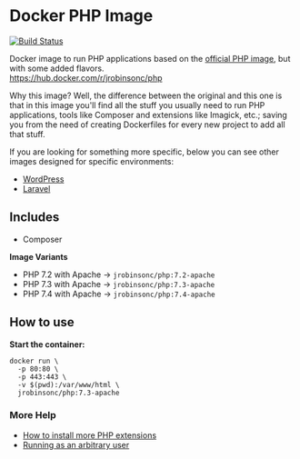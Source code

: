 # Docker PHP Image

[![Build Status](https://travis-ci.org/jrobinsonc/docker-php-image.svg?branch=master)](https://travis-ci.org/jrobinsonc/docker-php-image)

Docker image to run PHP applications based on the [official PHP image](https://github.com/docker-library/docs/blob/master/php/README.md#quick-reference), but with some added flavors.  
<https://hub.docker.com/r/jrobinsonc/php>

Why this image? Well, the difference between the original and this one is that in this image you'll find all the stuff you usually need to run PHP applications, tools like Composer and extensions like Imagick, etc.; saving you from the need of creating Dockerfiles for every new project to add all that stuff.

If you are looking for something more specific, below you can see other images designed for specific environments:

* [WordPress](https://github.com/jrobinsonc/docker-wordpress-image)
* [Laravel](https://github.com/jrobinsonc/docker-laravel-image)

## Includes

* Composer

**Image Variants**

* PHP 7.2 with Apache → `jrobinsonc/php:7.2-apache`
* PHP 7.3 with Apache → `jrobinsonc/php:7.3-apache`
* PHP 7.4 with Apache → `jrobinsonc/php:7.4-apache`

## How to use

**Start the container:**

```shell
docker run \
  -p 80:80 \
  -p 443:443 \
  -v $(pwd):/var/www/html \
  jrobinsonc/php:7.3-apache
```

### More Help

* [How to install more PHP extensions](https://github.com/docker-library/docs/blob/master/php/README.md#how-to-install-more-php-extensions)
* [Running as an arbitrary user](https://github.com/docker-library/docs/blob/master/php/README.md#running-as-an-arbitrary-user)

